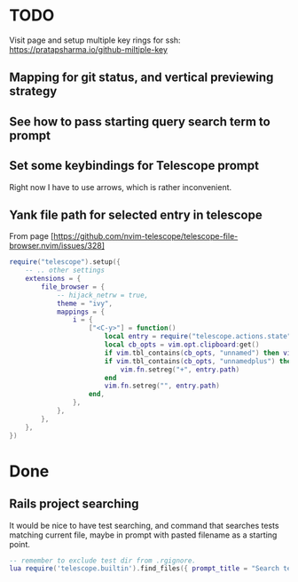 # TODO

Visit page and setup multiple key rings for ssh:
https://pratapsharma.io/github-miltiple-key

## Mapping for git status, and vertical previewing strategy

## See how to pass starting query search term to prompt

## Set some keybindings for Telescope prompt
Right now I have to use arrows, which is rather inconvenient.

## Yank file path for selected entry in telescope

From page [https://github.com/nvim-telescope/telescope-file-browser.nvim/issues/328]
```lua
require("telescope").setup({
    -- .. other settings
    extensions = {
        file_browser = {
            -- hijack_netrw = true,
            theme = "ivy",
            mappings = {
                i = {
                    ["<C-y>"] = function()
                        local entry = require("telescope.actions.state").get_selected_entry()
                        local cb_opts = vim.opt.clipboard:get()
                        if vim.tbl_contains(cb_opts, "unnamed") then vim.fn.setreg("*", entry.path) end
                        if vim.tbl_contains(cb_opts, "unnamedplus") then
                            vim.fn.setreg("+", entry.path)
                        end
                        vim.fn.setreg("", entry.path)
                    end,
                },
            },
        },
    },
})
```
# Done
## Rails project searching
It would be nice to have test searching,
and command that searches tests matching current file, maybe in prompt with pasted filename
as a starting point.

```lua
-- remember to exclude test dir from .rgignore.
lua require('telescope.builtin').find_files({ prompt_title = "Search tests...", cwd = "~/koleo/test" })
```

